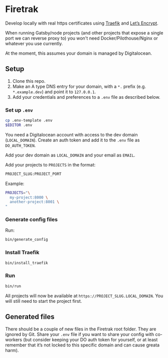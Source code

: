 # Firetrak

Develop locally with real https certificates using [Traefik](https://traefik.io) and [Let’s Encrypt](https://letsencrypt.org/).

When running Gatsby/node projects (and other projects that expose a single port we can reverse proxy to) you won't need Docker/Pilothouse/Nginx or whatever you use currently.

At the moment, this assumes your domain is managed by Digitalocean.

## Setup

1. Clone this repo.
1. Make an A type DNS entry for your domain, with a `*.` prefix (e.g. `*.example.dev`) and point it to `127.0.0.1`.
1. Add your credentials and preferences to a `.env` file as described below.

### Set up `.env`

```bash
cp .env-template .env
$EDITOR .env
```

You need a Digitalocean account with access to the dev domain (`LOCAL_DOMAIN`). Create an auth token and add it to the `.env`  file as `DO_AUTH_TOKEN`.

Add your dev domain as `LOCAL_DOMAIN` and your email as `EMAIL`.

Add your projects to `PROJECTS` in the format:

```bash
PROJECT_SLUG:PROJECT_PORT
```

Example:

```bash
PROJECTS="\
  my-project:8000 \
  another-project:8001 \
"
```

### Generate config files

Run:

```bash
bin/generate_config
```

### Install Traefik

```bash
bin/install_traefik
```

### Run

```bash
bin/run
```

All projects will now be available at `https://PROJECT_SLUG.LOCAL_DOMAIN`. You will still need to start the project first.

## Generated files

There should be a couple of new files in the Firetrak root folder. They are ignored by Git. Share your `.env` file if you want to share your config with co-workers (but consider keeping your DO auth token for yourself, or at least remember that it’s not locked to this specific domain and can cause greata harm).
